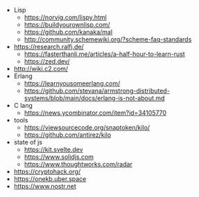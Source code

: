 * Lisp
  * https://norvig.com/lispy.html
  * https://buildyourownlisp.com/
  * https://github.com/kanaka/mal
  * http://community.schemewiki.org/?scheme-faq-standards
* https://research.ralfj.de/
  * https://fasterthanli.me/articles/a-half-hour-to-learn-rust
  * https://zed.dev/
* http://wiki.c2.com/
* Erlang
  * https://learnyousomeerlang.com/
  * https://github.com/stevana/armstrong-distributed-systems/blob/main/docs/erlang-is-not-about.md
* C lang
  * https://news.ycombinator.com/item?id=34105770
* tools
  * https://viewsourcecode.org/snaptoken/kilo/
  * https://github.com/antirez/kilo
* state of js
  * https://kit.svelte.dev 
  * https://www.solidjs.com
  * https://www.thoughtworks.com/radar
* https://cryptohack.org/
* https://onekb.uber.space
* https://www.nostr.net
